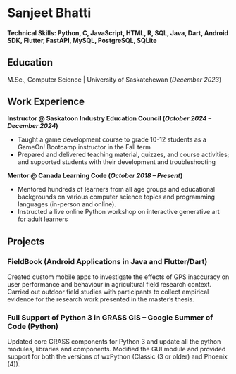 # Sanjeet Bhatti
#### Technical Skills: Python, C, JavaScript, HTML, R, SQL, Java, Dart, Android SDK, Flutter, FastAPI, MySQL, PostgreSQL, SQLite

## Education
M.Sc., Computer Science | University of Saskatchewan (_December 2023_)

## Work Experience
**Instructor @ Saskatoon Industry Education Council (_October 2024 – December 2024_)**
- Taught a game development course to grade 10-12 students as a GameOn! Bootcamp instructor in the Fall term
- Prepared and delivered teaching material, quizzes, and course activities; and supported students with their development and troubleshooting

**Mentor @ Canada Learning Code (_October 2018 – Present_)**
- Mentored hundreds of learners from all age groups and educational backgrounds on various computer science topics and programming languages (in-person and online).
- Instructed a live online Python workshop on interactive generative art for adult learners


## Projects
### FieldBook (Android Applications in Java and Flutter/Dart)

Created custom mobile apps to investigate the effects of GPS inaccuracy on user performance and behaviour in agricultural field research context. Carried out outdoor field studies with participants to collect empirical evidence for the research work presented in the master’s thesis.


### Full Support of Python 3 in GRASS GIS – Google Summer of Code (Python)

Updated core GRASS components for Python 3 and update all the python modules, libraries and components. Modified the GUI module and provided support for both the versions of wxPython (Classic (3 or older) and Phoenix (4)).